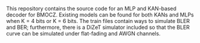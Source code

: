 This repository contains the source code for an MLP and KAN-based decoder for BMOCZ. Existing models can be found for both KANs and MLPs when K = 4 bits or K = 6 bits. The train files contain ways to simulate BLER and BER; furthermore, there is a DiZeT simulator included so that the BLER curve can be simulated under flat-fading and AWGN channels.

